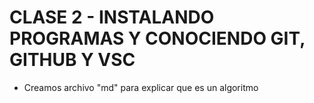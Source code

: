 # CLASE 2 - INSTALANDO PROGRAMAS Y CONOCIENDO GIT, GITHUB Y VSC

- Creamos archivo "md" para explicar que es un algoritmo